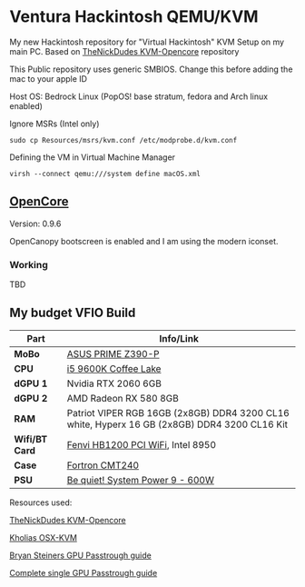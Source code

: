 # Ventura Hackintosh QEMU/KVM

My new Hackintosh repository for "Virtual Hackintosh" KVM Setup on my main PC. Based on [TheNickDudes KVM-Opencore](<https://github.com/thenickdude/KVM-Opencore>) repository

This Public repository uses generic SMBIOS. Change this before adding the mac to your apple ID

Host OS: Bedrock Linux (PopOS! base stratum, fedora and Arch linux enabled)

Ignore MSRs (Intel only)

```
sudo cp Resources/msrs/kvm.conf /etc/modprobe.d/kvm.conf
```

Defining the VM in Virtual Machine Manager

```
virsh --connect qemu:///system define macOS.xml
```

## [OpenCore](https://github.com/acidanthera/OpenCorePkg/releases)

Version: 0.9.6

OpenCanopy bootscreen is enabled and I am using the modern iconset.

### Working

TBD

## My budget VFIO Build

| Part             | Info/Link                                                                                                                                        |
|------------------|--------------------------------------------------------------------------------------------------------------------------------------------------|
| **MoBo**         | [ASUS PRIME Z390-P](<https://www.asus.com/Motherboards-Components/Motherboards/All-series/PRIME-Z390-P/>)                                        |
| **CPU**          | [i5 9600K Coffee Lake](<https://ark.intel.com/content/www/us/en/ark/products/134896/intel-core-i5-9600k-processor-9m-cache-up-to-4-60-ghz.html>) |
| **dGPU 1**       | Nvidia RTX 2060  6GB                                                                                                                             |
| **dGPU 2**       | AMD Radeon RX 580 8GB                                                                                                                            |
| **RAM**          | Patriot VIPER RGB 16GB (2x8GB) DDR4 3200 CL16 white, Hyperx 16 GB (2x8GB) DDR4 3200 CL16 Kit                                                     |
| **Wifi/BT Card** | [Fenvi HB1200 PCI WiFi](<https://www.aliexpress.com/item/33034394024.html?spm=a2g0s.9042311.0.0.69f64c4dVPLsGp>), Intel 8950                     |
| **Case**         | [Fortron CMT240](<https://www.fsp-europe.com/cmt240/>)                                                                                           |
| **PSU**          | [Be quiet! System Power 9 - 600W](<https://www.bequiet.com/en/powersupply/1279>)                                                                 |

Resources used:

[TheNickDudes KVM-Opencore](<https://github.com/thenickdude/KVM-Opencore>)

[Kholias OSX-KVM](<https://github.com/kholia/OSX-KVM>)

[Bryan Steiners GPU Passtrough guide](<https://github.com/bryansteiner/gpu-passthrough-tutorial>)

[Complete single GPU Passtrough guide](<https://github.com/QaidVoid/Complete-Single-GPU-Passthrough>)